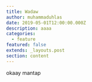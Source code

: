 ```yaml
---
title: Wadaw
author: muhammaduhlas
date: 2019-05-01T12:00:00.000Z
description: aaaa
categories:
  - feature
featured: false
extends: _layouts.post
section: content
---
```

okaay mantap
